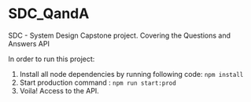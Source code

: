 # SDC_QandA
SDC - System Design Capstone project. Covering the Questions and Answers API

In order to run this project:

1. Install all node dependencies by running following code: `npm install`
2. Start production command : `npm run start:prod`
3. Voila! Access to the API.